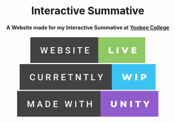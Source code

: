 <h1 align="center">
  Interactive Summative
</h1>

<h4 align="center">
  A Website made for my Interactive Summative at <a href="https://yoobee.ac.nz" target="_blank">Yoobee College</a>
</h4>

<p align="center" dir="auto">
  <img href ="https://bugsarefeatures.github.io/InteractiveSummative/" src="/GitHub/website-live.svg" alt="Website"> <img src="/GitHub/curretntly-wip.svg" alt="Work In Progress"> <img src="/GitHub/made-with-unity.svg" alt="Made with Unity">
</p>
 
